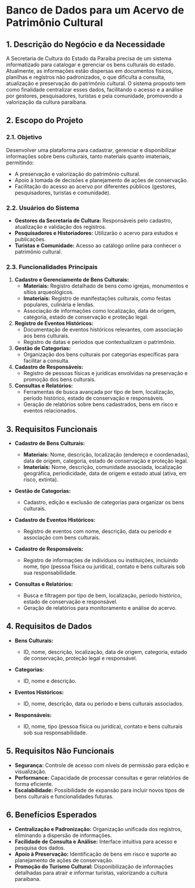 # Banco de Dados para um Acervo de Patrimônio Cultural

## 1. Descrição do Negócio e da Necessidade

A Secretaria de Cultura do Estado da Paraíba precisa de um sistema informatizado para catalogar e gerenciar os bens culturais do estado. Atualmente, as informações estão dispersas em documentos físicos, planilhas e registros não padronizados, o que dificulta a consulta, atualização e preservação do patrimônio cultural. O sistema proposto tem como finalidade centralizar esses dados, facilitando o acesso e a análise por gestores, pesquisadores, turistas e pela comunidade, promovendo a valorização da cultura paraibana.

## 2. Escopo do Projeto

### 2.1. Objetivo
Desenvolver uma plataforma para cadastrar, gerenciar e disponibilizar informações sobre bens culturais, tanto materiais quanto imateriais, permitindo:
- A preservação e valorização do patrimônio cultural.
- Apoio à tomada de decisões e planejamento de ações de conservação.
- Facilitação do acesso ao acervo por diferentes públicos (gestores, pesquisadores, turistas e comunidade).

### 2.2. Usuários do Sistema
- **Gestores da Secretaria de Cultura:** Responsáveis pelo cadastro, atualização e validação dos registros.
- **Pesquisadores e Historiadores:** Utilizarão o acervo para estudos e publicações.
- **Turistas e Comunidade:** Acesso ao catálogo online para conhecer o patrimônio cultural.

### 2.3. Funcionalidades Principais
1. **Cadastro e Gerenciamento de Bens Culturais:**
   - **Materiais:** Registro detalhado de bens como igrejas, monumentos e sítios arqueológicos.
   - **Imateriais:** Registro de manifestações culturais, como festas populares, culinária e lendas.
   - Associação de informações como localização, data de origem, categoria, estado de conservação e proteção legal.
2. **Registro de Eventos Históricos:**
   - Documentação de eventos históricos relevantes, com associação aos bens culturais.
   - Registro de datas e períodos que contextualizam o patrimônio.
3. **Gestão de Categorias:**
   - Organização dos bens culturais por categorias específicas para facilitar a consulta.
4. **Cadastro de Responsáveis:**
   - Registro de pessoas físicas e jurídicas envolvidas na preservação e promoção dos bens culturais.
5. **Consultas e Relatórios:**
   - Ferramentas de busca avançada por tipo de bem, localização, período histórico, estado de conservação e responsáveis.
   - Geração de relatórios sobre bens cadastrados, bens em risco e eventos relacionados.

## 3. Requisitos Funcionais

- **Cadastro de Bens Culturais:**
  - **Materiais:** Nome, descrição, localização (endereço e coordenadas), data de origem, categoria, estado de conservação e proteção legal.
  - **Imateriais:** Nome, descrição, comunidade associada, localização geográfica, periodicidade, data de origem e estado atual (ativa, em risco, extinta).
  
- **Gestão de Categorias:**
  - Cadastro, edição e exclusão de categorias para organizar os bens culturais.

- **Cadastro de Eventos Históricos:**
  - Registro de eventos com nome, descrição, data ou período e associação com bens culturais.

- **Cadastro de Responsáveis:**
  - Registro de informações de indivíduos ou instituições, incluindo nome, tipo (pessoa física ou jurídica), contato e bens culturais sob sua responsabilidade.

- **Consultas e Relatórios:**
  - Busca e filtragem por tipo de bem, localização, período histórico, estado de conservação e responsável.
  - Geração de relatórios para monitoramento e análise do acervo.

## 4. Requisitos de Dados

- **Bens Culturais:**
  - ID, nome, descrição, localização, data de origem, categoria, estado de conservação, proteção legal e responsável.
  
- **Categorias:**
  - ID, nome e descrição.

- **Eventos Históricos:**
  - ID, nome, descrição, data ou período e bens culturais associados.

- **Responsáveis:**
  - ID, nome, tipo (pessoa física ou jurídica), contato e bens culturais sob sua responsabilidade.

## 5. Requisitos Não Funcionais

- **Segurança:** Controle de acesso com níveis de permissão para edição e visualização.
- **Performance:** Capacidade de processar consultas e gerar relatórios de forma eficiente.
- **Escalabilidade:** Possibilidade de expansão para incluir novos tipos de bens culturais e funcionalidades futuras.

## 6. Benefícios Esperados

- **Centralização e Padronização:** Organização unificada dos registros, eliminando a dispersão de informações.
- **Facilidade de Consulta e Análise:** Interface intuitiva para acesso e pesquisa dos dados.
- **Apoio à Preservação:** Identificação de bens em risco e suporte ao planejamento de ações de conservação.
- **Promoção do Turismo Cultural:** Disponibilização de informações detalhadas para atrair e informar turistas, valorizando a cultura paraibana.
